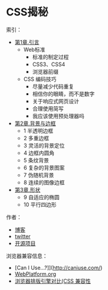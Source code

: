  # CSS揭秘

索引：
* [第1章.引言](./第1章.引言.md)
    * Web标准
        * 标准的制定过程
        * CSS3、CSS4
        * 浏览器前缀
    * CSS 编码技巧
        * 尽量减少代码重复
        * 相信你的眼睛，而不是数字
        * 关于响应式网页设计
        * 合理使用简写
        * 我应该使用预处理器吗
* [第2章.背景与边框](./第2章.背景与边框.md)
    * 1 半透明边框
    * 2 多重边框
    * 3 灵活的背景定位
    * 4 边框内圆角
    * 5 条纹背景
    * 6 复杂的背景图案
    * 7 伪随机背景
    * 8 连续的图像边框
* [第3章.形状](./第3章.形状.md)
    * 9 自适应的椭圆
    * 10 平行四边形

作者：
* [博客](http://lea.verou.me) 
* [twitter](http://twitter.com/leaverou)
* [开源项目](https://github.com/leaverou)

浏览器兼容信息：
* [Can I Use...?]](http://caniuse.com/)
* [WebPlatform.org](https://webplatform.github.io/)
* [浏览器排版引擎对比(CSS 兼容性](https://en.wikipedia.org/wiki/Comparison_of_browser_engines)

